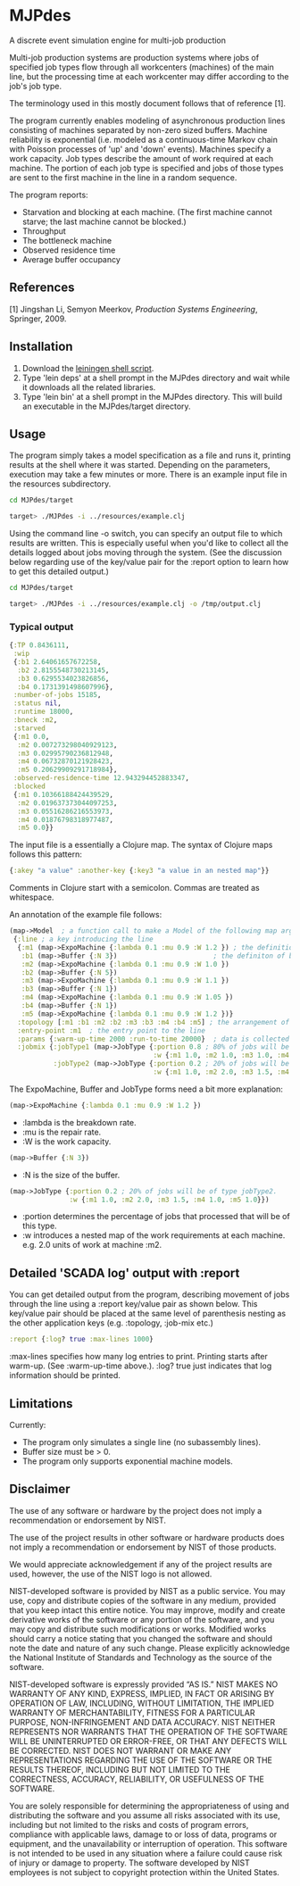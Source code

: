 # MJPdes

A discrete event simulation engine for multi-job production

Multi-job production systems are production systems where jobs of specified job types flow through all
workcenters (machines) of the main line, but the processing time at each workcenter may differ
according to the job's job type. 

The terminology used in this mostly document follows that of reference [1]. 

The program currently enables modeling of asynchronous production lines consisting of machines separated by
non-zero sized buffers. Machine reliability is exponential (i.e. modeled as a continuous-time
Markov chain with Poisson processes of 'up' and 'down' events). Machines specify a work capacity. 
Job types describe the amount of work required at each machine. The portion of each job type is specified
and jobs of those types are sent to the first machine in the line in a random sequence.

The program reports:
 * Starvation and blocking at each machine. (The first machine cannot starve; the last machine cannot be blocked.)
 * Throughput
 * The bottleneck machine
 * Observed residence time
 * Average buffer occupancy 

## References

[1] Jingshan Li, Semyon Meerkov, *Production Systems Engineering*, Springer, 2009. 

## Installation

1. Download the [leiningen shell script](http://leiningen.org/).
2. Type 'lein deps' at a shell prompt in the MJPdes directory and wait while it downloads 
    all the related libraries. 
3. Type 'lein bin' at a shell prompt in the MJPdes directory. This will build an executable in the MJPdes/target directory. 

## Usage

The program simply takes a model specification as a file and runs it, printing results at the shell where it was started.
Depending on the parameters, execution may take a few minutes or more. There is an example input file in the
resources subdirectory.

```bash
cd MJPdes/target

target> ./MJPdes -i ../resources/example.clj
```
Using the command line -o switch, you can specify an output file to which results are written.
This is especially useful when you'd like to collect all the details logged about jobs moving through the system.
(See the discussion below regarding use of the key/value pair for the :report option
to learn how to get this detailed output.)

```bash
cd MJPdes/target

target> ./MJPdes -i ../resources/example.clj -o /tmp/output.clj
````

### Typical output

```clojure
{:TP 0.8436111,
 :wip
 {:b1 2.64061657672258,
  :b2 2.8155548730213145,
  :b3 0.6295534023826856,
  :b4 0.1731391498607996},
 :number-of-jobs 15185,
 :status nil,
 :runtime 18000,
 :bneck :m2,
 :starved
 {:m1 0.0,
  :m2 0.007273298040929123,
  :m3 0.02995790236812948,
  :m4 0.06732870121928423,
  :m5 0.20629909291718984},
 :observed-residence-time 12.943294452883347,
 :blocked
 {:m1 0.10366188424439529,
  :m2 0.019637373044097253,
  :m3 0.05516286216553973,
  :m4 0.01876798318977487,
  :m5 0.0}}
```

The input file is a essentially a Clojure map. The syntax of Clojure maps follows
this pattern:

```clojure
{:akey "a value" :another-key {:key3 "a value in an nested map"}}
```

Comments in Clojure start with a semicolon. Commas are treated as whitespace. 

An annotation of the example file follows:

```clojure
(map->Model  ; a function call to make a Model of the following map argument
 {:line ; a key introducing the line
  {:m1 (map->ExpoMachine {:lambda 0.1 :mu 0.9 :W 1.2 }) ; the definition of machine m1
   :b1 (map->Buffer {:N 3})                        ; the definiton of buffer b1
   :m2 (map->ExpoMachine {:lambda 0.1 :mu 0.9 :W 1.0 })
   :b2 (map->Buffer {:N 5})
   :m3 (map->ExpoMachine {:lambda 0.1 :mu 0.9 :W 1.1 })
   :b3 (map->Buffer {:N 1})
   :m4 (map->ExpoMachine {:lambda 0.1 :mu 0.9 :W 1.05 })
   :b4 (map->Buffer {:N 1})
   :m5 (map->ExpoMachine {:lambda 0.1 :mu 0.9 :W 1.2 })}
  :topology [:m1 :b1 :m2 :b2 :m3 :b3 :m4 :b4 :m5] ; the arrangement of the line
  :entry-point :m1  ; the entry point to the line
  :params {:warm-up-time 2000 :run-to-time 20000}  ; data is collected from time 2000-20000
  :jobmix {:jobType1 (map->JobType {:portion 0.8 ; 80% of jobs will be of type jobType1.
                                    :w {:m1 1.0, :m2 1.0, :m3 1.0, :m4 1.0, :m5 1.0}})
           :jobType2 (map->JobType {:portion 0.2 ; 20% of jobs will be of type jobType2.
                                    :w {:m1 1.0, :m2 2.0, :m3 1.5, :m4 1.0, :m5 1.0}})}})
```

The ExpoMachine, Buffer and JobType forms need a bit more explanation:

```clojure
(map->ExpoMachine {:lambda 0.1 :mu 0.9 :W 1.2 })
```
 * :lambda is the breakdown rate.
 * :mu is the repair rate.
 * :W is the work capacity.

```clojure
(map->Buffer {:N 3})
```
 * :N is the size of the buffer.

```clojure
(map->JobType {:portion 0.2 ; 20% of jobs will be of type jobType2.
               :w {:m1 1.0, :m2 2.0, :m3 1.5, :m4 1.0, :m5 1.0}})
```
 * :portion determines the percentage of jobs that processed that will be of this type.
 * :w introduces a nested map of the work requirements at each machine. e.g. 2.0 units
   of work at machine :m2.

## Detailed 'SCADA log' output with :report

You can get detailed output from the program, describing movement of jobs through the
line using a :report key/value pair as shown below. This key/value pair should be placed
at the same level of parenthesis nesting as the other application keys (e.g. :topology,
:job-mix etc.)

```clojure
:report {:log? true :max-lines 1000}
```
:max-lines specifies how many log entries to print. Printing starts after warm-up.
(See :warm-up-time above.). :log? true just indicates that log information should be printed. 

## Limitations

Currently:
 * The program only simulates a single line (no subassembly lines).
 * Buffer size must be > 0.
 * The program only supports exponential machine models.


## Disclaimer
The use of any software or hardware by the project does not imply a recommendation or endorsement by NIST.

The use of the project results in other software or hardware products does not imply a recommendation or endorsement by NIST of those products.

We would appreciate acknowledgement if any of the project results are used, however, the use of the NIST logo is not allowed.

NIST-developed software is provided by NIST as a public service. You may use, copy and distribute copies of the software in any medium, provided that you keep intact this entire notice. You may improve, modify and create derivative works of the software or any portion of the software, and you may copy and distribute such modifications or works. Modified works should carry a notice stating that you changed the software and should note the date and nature of any such change. Please explicitly acknowledge the National Institute of Standards and Technology as the source of the software.

NIST-developed software is expressly provided “AS IS.” NIST MAKES NO WARRANTY OF ANY KIND, EXPRESS, IMPLIED, IN FACT OR ARISING BY OPERATION OF LAW, INCLUDING, WITHOUT LIMITATION, THE IMPLIED WARRANTY OF MERCHANTABILITY, FITNESS FOR A PARTICULAR PURPOSE, NON-INFRINGEMENT AND DATA ACCURACY. NIST NEITHER REPRESENTS NOR WARRANTS THAT THE OPERATION OF THE SOFTWARE WILL BE UNINTERRUPTED OR ERROR-FREE, OR THAT ANY DEFECTS WILL BE CORRECTED. NIST DOES NOT WARRANT OR MAKE ANY REPRESENTATIONS REGARDING THE USE OF THE SOFTWARE OR THE RESULTS THEREOF, INCLUDING BUT NOT LIMITED TO THE CORRECTNESS, ACCURACY, RELIABILITY, OR USEFULNESS OF THE SOFTWARE.

You are solely responsible for determining the appropriateness of using and distributing the software and you assume all risks associated with its use, including but not limited to the risks and costs of program errors, compliance with applicable laws, damage to or loss of data, programs or equipment, and the unavailability or interruption of operation. This software is not intended to be used in any situation where a failure could cause risk of injury or damage to property. The software developed by NIST employees is not subject to copyright protection within the United States.




